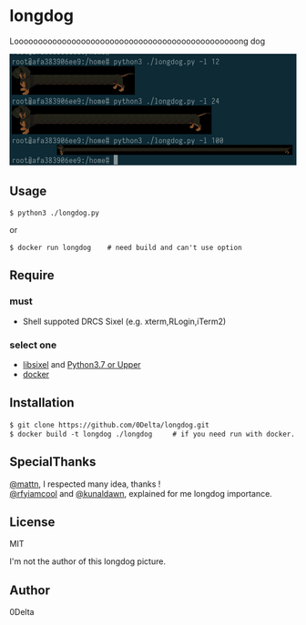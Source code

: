 # longdog

Looooooooooooooooooooooooooooooooooooooooooooooong dog

![longdog](https://raw.githubusercontent.com/0Delta/longdog/master/screenshot.png)

## Usage

```
$ python3 ./longdog.py
```
  or 

```
$ docker run longdog    # need build and can't use option
```

## Require

### must

* Shell suppoted DRCS Sixel
  (e.g. xterm,RLogin,iTerm2)

### select one

* [libsixel](https://github.com/saitoha/libsixel/) and [Python3.7 or Upper](https://www.python.org/)
* [docker](https://www.docker.com/)

## Installation

```
$ git clone https://github.com/0Delta/longdog.git
$ docker build -t longdog ./longdog     # if you need run with docker.
```

## SpecialThanks

[@mattn](https://github.com/mattn),  I respected many idea, thanks !  
[@rfyiamcool](https://github.com/rfyiamcool) and [@kunaldawn](https://github.com/kunaldawn), explained for me longdog importance.  

## License

MIT

I'm not the author of this longdog picture.

## Author

0Delta